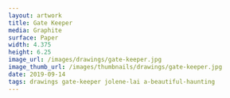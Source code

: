 ```yaml
---
layout: artwork
title: Gate Keeper
media: Graphite
surface: Paper
width: 4.375
height: 6.25
image_url: /images/drawings/gate-keeper.jpg
image_thumb_url: /images/thumbnails/drawings/gate-keeper.jpg
date: 2019-09-14 
tags: drawings gate-keeper jolene-lai a-beautiful-haunting
---
```

